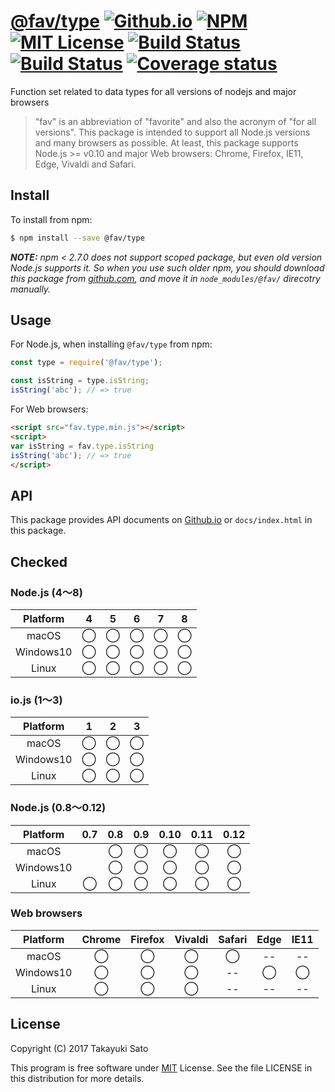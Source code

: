 # [@fav/type][repo-url] [![Github.io][io-img]][io-url] [![NPM][npm-img]][npm-url] [![MIT License][mit-img]][mit-url] [![Build Status][travis-img]][travis-url] [![Build Status][appveyor-img]][appveyor-url] [![Coverage status][coverage-img]][coverage-url]

Function set related to data types for all versions of nodejs and major browsers

> "fav" is an abbreviation of "favorite" and also the acronym of "for all versions".
> This package is intended to support all Node.js versions and many browsers as possible.
> At least, this package supports Node.js >= v0.10 and major Web browsers: Chrome, Firefox, IE11, Edge, Vivaldi and Safari.

## Install

To install from npm:

```sh
$ npm install --save @fav/type
```

***NOTE:*** *npm < 2.7.0 does not support scoped package, but even old version Node.js supports it. So when you use such older npm, you should download this package from [github.com][repo-url], and move it in `node_modules/@fav/` direcotry manually.*

## Usage

For Node.js, when installing `@fav/type` from npm:

```js
const type = require('@fav/type');

const isString = type.isString;
isString('abc'); // => true
```

For Web browsers:

```html
<script src="fav.type.min.js"></script>
<script>
var isString = fav.type.isString
isString('abc'); // => true
</script>
```

## API

This package provides API documents on [Github.io][api-url] or `docs/index.html` in this package.

## Checked

### Node.js (4〜8)

| Platform  |   4    |   5    |   6    |   7    |   8    |
|:---------:|:------:|:------:|:------:|:------:|:------:|
| macOS     |&#x25ef;|&#x25ef;|&#x25ef;|&#x25ef;|&#x25ef;|
| Windows10 |&#x25ef;|&#x25ef;|&#x25ef;|&#x25ef;|&#x25ef;|
| Linux     |&#x25ef;|&#x25ef;|&#x25ef;|&#x25ef;|&#x25ef;|

### io.js (1〜3)

| Platform  |   1    |   2    |   3    |
|:---------:|:------:|:------:|:------:|
| macOS     |&#x25ef;|&#x25ef;|&#x25ef;|
| Windows10 |&#x25ef;|&#x25ef;|&#x25ef;|
| Linux     |&#x25ef;|&#x25ef;|&#x25ef;|

### Node.js (0.8〜0.12)

| Platform  |  0.7   |  0.8   |  0.9   |  0.10  |  0.11  |  0.12  |
|:---------:|:------:|:------:|:------:|:------:|:------:|:------:|
| macOS     |        |&#x25ef;|&#x25ef;|&#x25ef;|&#x25ef;|&#x25ef;|
| Windows10 |        |&#x25ef;|&#x25ef;|&#x25ef;|&#x25ef;|&#x25ef;|
| Linux     |&#x25ef;|&#x25ef;|&#x25ef;|&#x25ef;|&#x25ef;|&#x25ef;|

### Web browsers

| Platform  | Chrome | Firefox | Vivaldi | Safari |  Edge  | IE11   |
|:---------:|:------:|:-------:|:-------:|:------:|:------:|:------:| 
| macOS     |&#x25ef;|&#x25ef; |&#x25ef; |&#x25ef;|   --   |   --   |
| Windows10 |&#x25ef;|&#x25ef; |&#x25ef; |   --   |&#x25ef;|&#x25ef;|
| Linux     |&#x25ef;|&#x25ef; |&#x25ef; |   --   |   --   |   --   |

## License

Copyright (C) 2017 Takayuki Sato

This program is free software under [MIT][mit-url] License.
See the file LICENSE in this distribution for more details.

[repo-url]: https://github.com/sttk/fav-type/
[api-url]: https://sttk.github.io/fav-type/index.html
[io-img]: http://img.shields.io/badge/API-github.io-ff99cc.svg
[io-url]: https://sttk.github.io/fav-type/index.html
[npm-img]: https://img.shields.io/badge/npm-v0.7.0-blue.svg
[npm-url]: https://www.npmjs.com/package/@fav/type
[mit-img]: https://img.shields.io/badge/license-MIT-green.svg
[mit-url]: https://opensource.org/licenses/MIT
[travis-img]: https://travis-ci.org/sttk/fav-type.svg?branch=master
[travis-url]: https://travis-ci.org/sttk/fav-type
[appveyor-img]: https://ci.appveyor.com/api/projects/status/github/sttk/fav-type?branch=master&svg=true
[appveyor-url]: https://ci.appveyor.com/project/sttk/fav-type
[coverage-img]: https://coveralls.io/repos/github/sttk/fav-type/badge.svg?branch=master
[coverage-url]: https://coveralls.io/github/sttk/fav-type?branch=master
